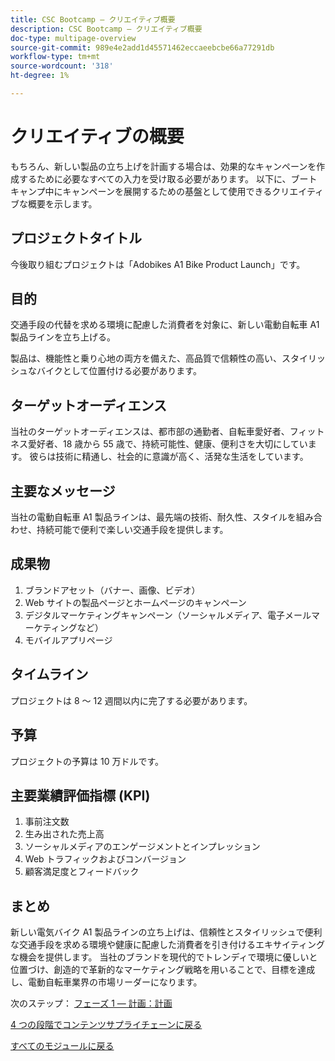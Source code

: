 ```yaml
---
title: CSC Bootcamp — クリエイティブ概要
description: CSC Bootcamp — クリエイティブ概要
doc-type: multipage-overview
source-git-commit: 989e4e2add1d45571462eccaeebcbe66a77291db
workflow-type: tm+mt
source-wordcount: '318'
ht-degree: 1%

---
```


# クリエイティブの概要

もちろん、新しい製品の立ち上げを計画する場合は、効果的なキャンペーンを作成するために必要なすべての入力を受け取る必要があります。 以下に、ブートキャンプ中にキャンペーンを展開するための基盤として使用できるクリエイティブな概要を示します。

## プロジェクトタイトル

今後取り組むプロジェクトは「Adobikes A1 Bike Product Launch」です。

## 目的

交通手段の代替を求める環境に配慮した消費者を対象に、新しい電動自転車 A1 製品ラインを立ち上げる。

製品は、機能性と乗り心地の両方を備えた、高品質で信頼性の高い、スタイリッシュなバイクとして位置付ける必要があります。

## ターゲットオーディエンス

当社のターゲットオーディエンスは、都市部の通勤者、自転車愛好者、フィットネス愛好者、18 歳から 55 歳で、持続可能性、健康、便利さを大切にしています。 彼らは技術に精通し、社会的に意識が高く、活発な生活をしています。

## 主要なメッセージ

当社の電動自転車 A1 製品ラインは、最先端の技術、耐久性、スタイルを組み合わせ、持続可能で便利で楽しい交通手段を提供します。

## 成果物

1. ブランドアセット（バナー、画像、ビデオ）
1. Web サイトの製品ページとホームページのキャンペーン
1. デジタルマーケティングキャンペーン（ソーシャルメディア、電子メールマーケティングなど）
1. モバイルアプリページ

## タイムライン

プロジェクトは 8 ～ 12 週間以内に完了する必要があります。

## 予算

プロジェクトの予算は 10 万ドルです。

## 主要業績評価指標 (KPI)

1. 事前注文数
1. 生み出された売上高
1. ソーシャルメディアのエンゲージメントとインプレッション
1. Web トラフィックおよびコンバージョン
1. 顧客満足度とフィードバック

## まとめ

新しい電気バイク A1 製品ラインの立ち上げは、信頼性とスタイリッシュで便利な交通手段を求める環境や健康に配慮した消費者を引き付けるエキサイティングな機会を提供します。 当社のブランドを現代的でトレンディで環境に優しいと位置づけ、創造的で革新的なマーケティング戦略を用いることで、目標を達成し、電動自転車業界の市場リーダーになります。


次のステップ： [フェーズ 1 — 計画：計画](./phases/planning/planning.md)

[4 つの段階でコンテンツサプライチェーンに戻る](./csc-in-4-phases.md)

[すべてのモジュールに戻る](./overview.md)
